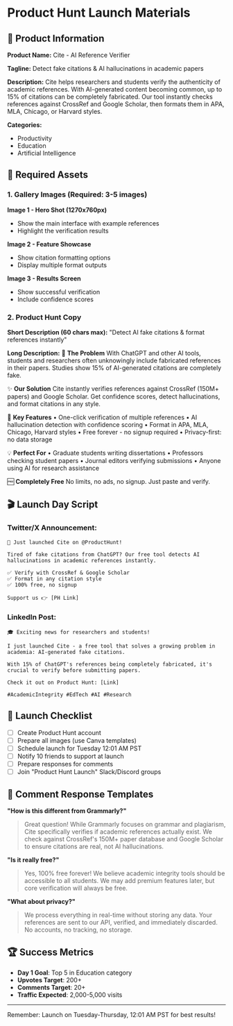 # Product Hunt Launch Materials

## 🎯 Product Information

**Product Name:** Cite - AI Reference Verifier

**Tagline:** Detect fake citations & AI hallucinations in academic papers

**Description:**
Cite helps researchers and students verify the authenticity of academic references. With AI-generated content becoming common, up to 15% of citations can be completely fabricated. Our tool instantly checks references against CrossRef and Google Scholar, then formats them in APA, MLA, Chicago, or Harvard styles.

**Categories:**
- Productivity
- Education
- Artificial Intelligence

## 📸 Required Assets

### 1. Gallery Images (Required: 3-5 images)
**Image 1 - Hero Shot (1270x760px)**
- Show the main interface with example references
- Highlight the verification results

**Image 2 - Feature Showcase**
- Show citation formatting options
- Display multiple format outputs

**Image 3 - Results Screen**
- Show successful verification
- Include confidence scores

### 2. Product Hunt Copy

**Short Description (60 chars max):**
"Detect AI fake citations & format references instantly"

**Long Description:**
🎯 **The Problem**
With ChatGPT and other AI tools, students and researchers often unknowingly include fabricated references in their papers. Studies show 15% of AI-generated citations are completely fake.

✨ **Our Solution**
Cite instantly verifies references against CrossRef (150M+ papers) and Google Scholar. Get confidence scores, detect hallucinations, and format citations in any style.

🚀 **Key Features**
• One-click verification of multiple references
• AI hallucination detection with confidence scoring
• Format in APA, MLA, Chicago, Harvard styles
• Free forever - no signup required
• Privacy-first: no data storage

💡 **Perfect For**
• Graduate students writing dissertations
• Professors checking student papers
• Journal editors verifying submissions
• Anyone using AI for research assistance

🆓 **Completely Free**
No limits, no ads, no signup. Just paste and verify.

## 🎬 Launch Day Script

### Twitter/X Announcement:
```
🚀 Just launched Cite on @ProductHunt!

Tired of fake citations from ChatGPT? Our free tool detects AI hallucinations in academic references instantly.

✅ Verify with CrossRef & Google Scholar
✅ Format in any citation style
✅ 100% free, no signup

Support us 👉 [PH Link]
```

### LinkedIn Post:
```
🎓 Exciting news for researchers and students!

I just launched Cite - a free tool that solves a growing problem in academia: AI-generated fake citations.

With 15% of ChatGPT's references being completely fabricated, it's crucial to verify before submitting papers.

Check it out on Product Hunt: [Link]

#AcademicIntegrity #EdTech #AI #Research
```

## 🎯 Launch Checklist

- [ ] Create Product Hunt account
- [ ] Prepare all images (use Canva templates)
- [ ] Schedule launch for Tuesday 12:01 AM PST
- [ ] Notify 10 friends to support at launch
- [ ] Prepare responses for comments
- [ ] Join "Product Hunt Launch" Slack/Discord groups

## 💬 Comment Response Templates

**"How is this different from Grammarly?"**
> Great question! While Grammarly focuses on grammar and plagiarism, Cite specifically verifies if academic references actually exist. We check against CrossRef's 150M+ paper database and Google Scholar to ensure citations are real, not AI hallucinations.

**"Is it really free?"**
> Yes, 100% free forever! We believe academic integrity tools should be accessible to all students. We may add premium features later, but core verification will always be free.

**"What about privacy?"**
> We process everything in real-time without storing any data. Your references are sent to our API, verified, and immediately discarded. No accounts, no tracking, no storage.

## 🏆 Success Metrics

- **Day 1 Goal**: Top 5 in Education category
- **Upvotes Target**: 200+
- **Comments Target**: 20+
- **Traffic Expected**: 2,000-5,000 visits

---

Remember: Launch on Tuesday-Thursday, 12:01 AM PST for best results!